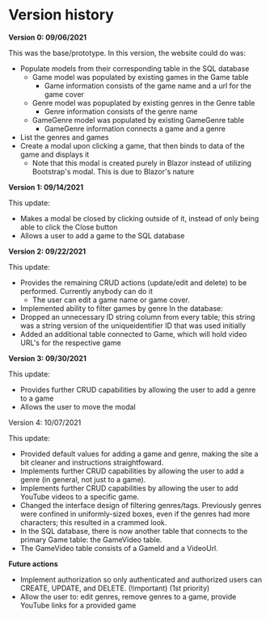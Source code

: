 # Version history

**Version 0: 09/06/2021**

This was the base/prototype. In this version, the website could do was:
- Populate models from their corresponding table in the SQL database
  - Game model was populated by existing games in the Game table
      - Game information consists of the game name and a url for the game cover
  - Genre model was popuplated by existing genres in the Genre table
      - Genre information consists of the genre name
  - GameGenre model was populated by existing GameGenre table
      - GameGenre information connects a game and a genre
- List the genres and games
- Create a modal upon clicking a game, that then binds to data of the game and displays it
   - Note that this modal is created purely in Blazor instead of utilizing Bootstrap's modal. This is due to Blazor's nature

**Version 1: 09/14/2021**

This update:
- Makes a modal be closed by clicking outside of it, instead of only being able to click the Close button
- Allows a user to add a game to the SQL database

**Version 2: 09/22/2021**

This update: 
- Provides the remaining CRUD actions (update/edit and delete) to be performed. Currently anybody can do it
   - The user can edit a game name or game cover.
- Implemented ability to filter games by genre
In the database:
- Dropped an unnecessary ID string column from every table; this string was a string version of the uniqueidentifier ID that was used initially
- Added an additional table connected to Game, which will hold video URL's for the respective game

**Version 3: 09/30/2021**

This update:
- Provides further CRUD capabilities by allowing the user to add a genre to a game
- Allows the user to move the modal

Version 4: 10/07/2021

This update:
- Provided default values for adding a game and genre, making the site a bit cleaner and instructions straightfoward.
- Implements further CRUD capabilities by allowing the user to add a genre (in general, not just to a game).
- Implements further CRUD capabilities by allowing the user to add YouTube videos to a specific game.
- Changed the interface design of filtering genres/tags. Previously genres were confined in 
  uniformly-sized boxes, even if the genres had more characters; this resulted in a crammed look.
- In the SQL database, there is now another table that connects to the primary Game table: the GameVideo table.   
- The GameVideo table consists of a GameId and a VideoUrl. 

**Future actions**
- Implement authorization so only authenticated and authorized users can CREATE, UPDATE, and DELETE. (!important) (1st priority)
- Allow the user to: edit genres, remove genres to a game, provide YouTube links for a provided game
